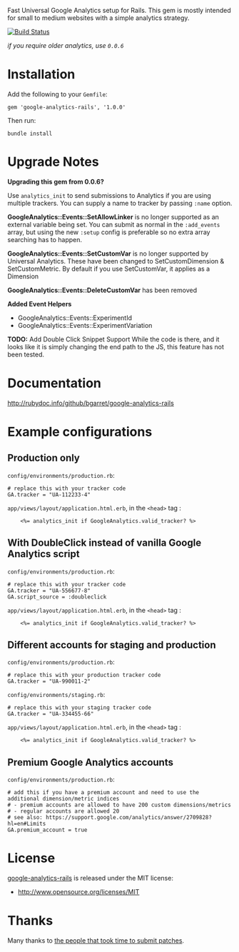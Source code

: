 Fast Universal Google Analytics setup for Rails. This gem is mostly intended for small to medium websites with a simple analytics strategy.

[![Build Status](https://travis-ci.org/bgarret/google-analytics-rails.png?branch=master)](https://travis-ci.org/bgarret/google-analytics-rails)

_if you require older analytics, use `0.0.6`_

Installation
============

Add the following to your `Gemfile`:

    gem 'google-analytics-rails', '1.0.0'

Then run:

    bundle install

Upgrade Notes
============

__Upgrading this gem from 0.0.6?__

Use `analytics_init` to send submissions to Analytics if you are using multiple trackers. You can supply a name to tracker by passing `:name` option.

**GoogleAnalytics::Events::SetAllowLinker** is no longer supported as an external variable being set. You can submit as normal in the `:add_events` array, but using the new `:setup` config is preferable so no extra array searching has to happen.

**GoogleAnalytics::Events::SetCustomVar** is no longer supported by Universal Analytics. These have been changed to SetCustomDimension & SetCustomMetric. By default if you use SetCustomVar, it applies as a Dimension

**GoogleAnalytics::Events::DeleteCustomVar** has been removed

**Added Event Helpers**

  - GoogleAnalytics::Events::ExperimentId
  - GoogleAnalytics::Events::ExperimentVariation

**TODO:** Add Double Click Snippet Support
While the code is there, and it looks like it is simply changing the end path to the JS, this feature has not been tested.



Documentation
=============

http://rubydoc.info/github/bgarret/google-analytics-rails

Example configurations
======================

Production only
---------------

`config/environments/production.rb`:

    # replace this with your tracker code
    GA.tracker = "UA-112233-4"

`app/views/layout/application.html.erb`, in the `<head>` tag :

		<%= analytics_init if GoogleAnalytics.valid_tracker? %>

With DoubleClick instead of vanilla Google Analytics script
-----------------------------------------------------------

`config/environments/production.rb`:

    # replace this with your tracker code
    GA.tracker = "UA-556677-8"
    GA.script_source = :doubleclick

`app/views/layout/application.html.erb`, in the `<head>` tag :

		<%= analytics_init if GoogleAnalytics.valid_tracker? %>

Different accounts for staging and production
-------------------------------------------------

`config/environments/production.rb`:

    # replace this with your production tracker code
    GA.tracker = "UA-990011-2"

`config/environments/staging.rb`:

    # replace this with your staging tracker code
    GA.tracker = "UA-334455-66"

`app/views/layout/application.html.erb`, in the `<head>` tag :

		<%= analytics_init if GoogleAnalytics.valid_tracker? %>

Premium Google Analytics accounts
---------------------------------

`config/environments/production.rb`:

    # add this if you have a premium account and need to use the additional dimension/metric indices
    # - premium accounts are allowed to have 200 custom dimensions/metrics
    # - regular accounts are allowed 20
    # see also: https://support.google.com/analytics/answer/2709828?hl=en#Limits
    GA.premium_account = true

License
=======

[google-analytics-rails](https://github.com/bgarret/google-analytics-rails) is released under the MIT license:

* http://www.opensource.org/licenses/MIT

Thanks
======

Many thanks to [the people that took time to submit patches](https://github.com/bgarret/google-analytics-rails/contributors).

